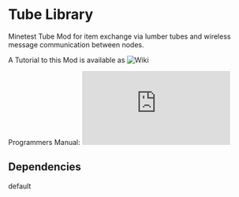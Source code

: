 # Tube Library

Minetest Tube Mod for item exchange via lumber tubes and wireless message communication between nodes.

A Tutorial to this Mod is available as ![Wiki](https://github.com/joe7575/techpack/wiki)

Programmers Manual: ![api.md](https://github.com/joe7575/techpack/blob/master/tubelib/api.md)

## Dependencies
default  

